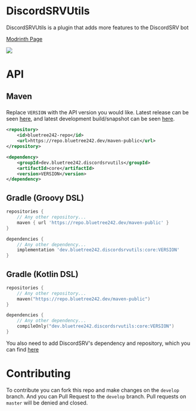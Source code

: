 # DiscordSRVUtils

DiscordSRVUtils is a plugin that adds more features to the DiscordSRV bot

[Modrinth Page](https://modrinth.com/plugin/discordsrvutils)

[![](https://bstats.org/signatures/bukkit/DiscordSRVUtils.svg)](https://bstats.org/plugin/bukkit/DiscordSRVUtils/9456 "DiscordSRVUtils' bstats")

# API

## Maven

###
Replace `VERSION` with the API version you would like. Latest release can be seen [here](https://repo.bluetree242.dev/api/maven/latest/version/maven-releases/dev/bluetree242/discordsrvutils/core), and latest development build/snapshot can be seen [here](https://repo.bluetree242.dev/api/maven/latest/version/maven-snapshots/dev/bluetree242/discordsrvutils/core).

```xml
<repository>
    <id>bluetree242-repo</id>
    <url>https://repo.bluetree242.dev/maven-public</url>
</repository>
```

```xml
<dependency>
    <groupId>dev.bluetree242.discordsrvutils</groupId>
    <artifactId>core</artifactId>
    <version>VERSION</version>
</dependency>
```

## Gradle (Groovy DSL)

```gradle
repositories {
    // Any other repository...
    maven { url 'https://repo.bluetree242.dev/maven-public' }
}
```

```gradle
dependencies {
    // Any other dependency...
    implementation 'dev.bluetree242.discordsrvutils:core:VERSION'
}
```

## Gradle (Kotlin DSL)

```kts
repositories {
    // Any other repository...
    maven("https://repo.bluetree242.dev/maven-public")
}
```

```kts
dependencies {
    // Any other dependency...
    compileOnly("dev.bluetree242.discordsrvutils:core:VERSION")
}
```

You also need to add DiscordSRV's dependency and repository, which you can
find [here](https://docs.discordsrv.com/master/#developers)

# Contributing

To contribute you can fork this repo and make changes on the `develop` branch. And you can Pull Request to the `develop`
branch. Pull requests on `master` will be denied and closed.
  






